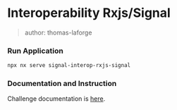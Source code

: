 # Interoperability Rxjs/Signal

> author: thomas-laforge

### Run Application

```bash
npx nx serve signal-interop-rxjs-signal
```

### Documentation and Instruction

Challenge documentation is [here](https://angular-challenges.vercel.app/challenges/angular/30-interop-rxjs-signal/).
